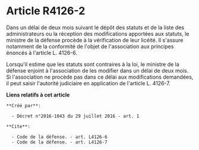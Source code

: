 # Article R4126-2

Dans un délai de deux mois suivant le dépôt des statuts et de la liste des administrateurs ou la réception des modifications
apportées aux statuts, le ministre de la défense procède à la vérification de leur licéité. Il s'assure notamment de la
conformité de l'objet de l'association aux principes énoncés à l'article L. 4126-6. 

Lorsqu'il estime que les statuts sont contraires à la loi, le ministre de la défense enjoint à l'association de les modifier
dans un délai de deux mois. Si l'association ne procède pas dans ce délai aux modifications demandées, il peut saisir
l'autorité judiciaire en application de l'article L. 4126-7.

**Liens relatifs à cet article**

	**Créé par**:

	  - Décret n°2016-1043 du 29 juillet 2016 - art. 1

	**Cite**:

	  - Code de la défense. - art. L4126-6
	  - Code de la défense. - art. L4126-7
